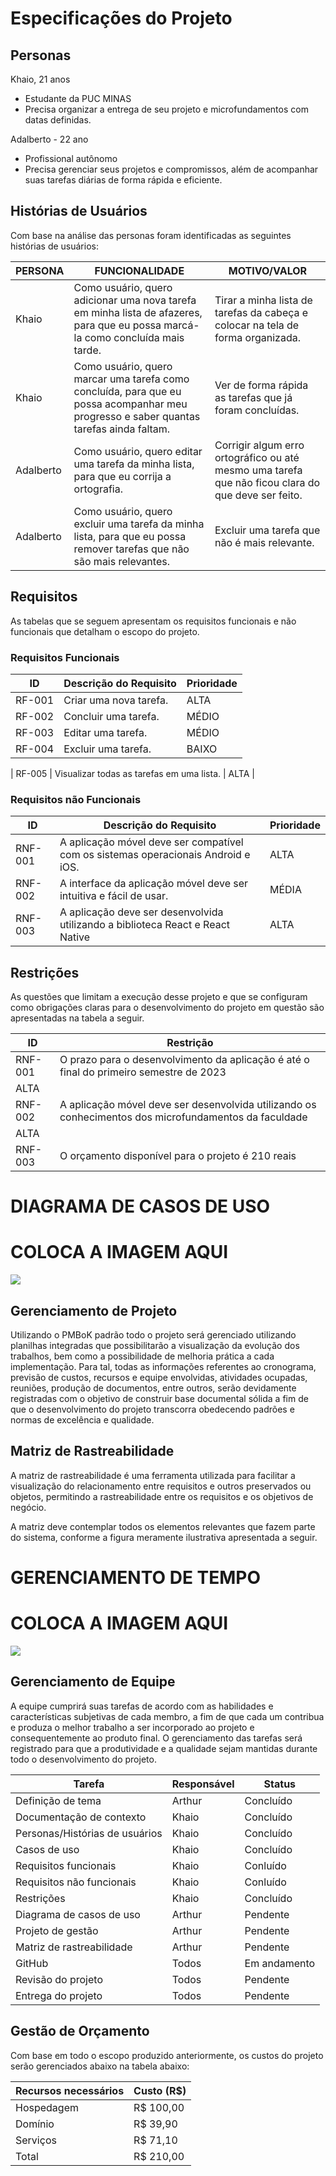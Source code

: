 # Especificações do Projeto

## Personas

Khaio, 21 anos
- Estudante da PUC MINAS
- Precisa organizar a entrega de seu projeto e microfundamentos com datas definidas.


Adalberto - 22 ano

- Profissional autônomo
- Precisa gerenciar seus projetos e compromissos, além de acompanhar suas tarefas diárias de forma rápida e eficiente.
 

## Histórias de Usuários

Com base na análise das personas foram identificadas as seguintes histórias de usuários:

| PERSONA | FUNCIONALIDADE | MOTIVO/VALOR |
| ------- | -------------- | ------------- |
| Khaio | Como usuário, quero adicionar uma nova tarefa em minha lista de afazeres, para que eu possa marcá-la como concluída mais tarde. | Tirar a minha lista de tarefas da cabeça e colocar na tela de forma organizada. |
| Khaio | Como usuário, quero marcar uma tarefa como concluída, para que eu possa acompanhar meu progresso e saber quantas tarefas ainda faltam. | Ver de forma rápida as tarefas que já foram concluídas. |
| Adalberto | Como usuário, quero editar uma tarefa da minha lista, para que eu corrija a ortografia. | Corrigir algum erro ortográfico ou até mesmo uma tarefa que não ficou clara do que deve ser feito. |
| Adalberto | Como usuário, quero excluir uma tarefa da minha lista, para que eu possa remover tarefas que não são mais relevantes. | Excluir uma tarefa que não é mais relevante. |

## Requisitos

As tabelas que se seguem apresentam os requisitos funcionais e não funcionais que detalham o escopo do projeto.

### Requisitos Funcionais

| ID     | Descrição do Requisito | Prioridade |
| ------ | ---------------------- | ---------- |
| RF-001 | Criar uma nova tarefa. | ALTA       |
| RF-002 | Concluir uma tarefa.   | MÉDIO      |
| RF-003 | Editar uma tarefa.     | MÉDIO      |
| RF-004 | Excluir uma tarefa.    | BAIXO |


| RF-005 | Visualizar todas as tarefas em uma lista.                                    | ALTA       |

### Requisitos não Funcionais

| ID      | Descrição do Requisito                                                            | Prioridade |
| ------- | --------------------------------------------------------------------------------- | ---------- |
| RNF-001 | A aplicação móvel deve ser compatível com os sistemas operacionais Android e iOS. | ALTA       |
| RNF-002 | A interface da aplicação móvel deve ser intuitiva e fácil de usar.                | MÉDIA      |
| RNF-003 | A aplicação deve ser desenvolvida utilizando a biblioteca React e React Native    | ALTA       |
                    


## Restrições

As questões que limitam a execução desse projeto e que se configuram como obrigações claras para o desenvolvimento do projeto em questão são apresentadas na tabela a seguir.

| ID      | Restrição                                                                                             |
| ------- | ----------------------------------------------------------------------------------------------------- |
| RNF-001 | O prazo para o desenvolvimento da aplicação é até o final do primeiro semestre de 2023                |
| ALTA    |
| RNF-002 | A aplicação móvel deve ser desenvolvida utilizando os conhecimentos dos microfundamentos da faculdade |
| ALTA    |
| RNF-003 | O orçamento disponível para o projeto é 210 reais                                                     | MÉDIA |

# DIAGRAMA DE CASOS DE USO
# COLOCA A IMAGEM AQUI


<img src="/src/img/">

## Gerenciamento de Projeto
Utilizando o PMBoK padrão todo o projeto será gerenciado utilizando planilhas integradas que possibilitarão a visualização da evolução dos trabalhos, bem como a possibilidade de melhoria prática a cada implementação. Para tal, todas as informações referentes ao cronograma, previsão de custos, recursos e equipe envolvidas, atividades ocupadas, reuniões, produção de documentos, entre outros, serão devidamente registradas com o objetivo de construir base documental sólida a fim de que o desenvolvimento do projeto transcorra obedecendo padrões e normas de excelência e qualidade.

## Matriz de Rastreabilidade
A matriz de rastreabilidade é uma ferramenta utilizada para facilitar a visualização do relacionamento entre requisitos e outros preservados ou objetos, permitindo a rastreabilidade entre os requisitos e os objetivos de negócio.

A matriz deve contemplar todos os elementos relevantes que fazem parte do sistema, conforme a figura meramente ilustrativa apresentada a seguir.

# GERENCIAMENTO DE TEMPO
# COLOCA A IMAGEM AQUI

<img src="../src/img/">

## Gerenciamento de Equipe
A equipe cumprirá suas tarefas de acordo com as habilidades e características subjetivas de cada membro, a fim de que cada um contribua e produza o melhor trabalho a ser incorporado ao projeto e consequentemente ao produto final. O gerenciamento das tarefas será registrado para que a produtividade e a qualidade sejam mantidas durante todo o desenvolvimento do projeto.

| Tarefa                         | Responsável | Status       |
| ------------------------------ | ----------- | ------------ |
| Definição de tema              | Arthur      | Concluído    |
| Documentação de contexto       | Khaio       | Concluído    |
| Personas/Histórias de usuários | Khaio       | Concluído    |
| Casos de uso                   | Khaio       | Concluído    |
| Requisitos funcionais          | Khaio       | Conluído     |
| Requisitos não funcionais      | Khaio       | Conluído     |
| Restrições                     | Khaio       | Concluído    |
| Diagrama de casos de uso       | Arthur      | Pendente     |
| Projeto de gestão              | Arthur      | Pendente     |
| Matriz de rastreabilidade      | Arthur      | Pendente     |
| GitHub                         | Todos       | Em andamento |
| Revisão do projeto             | Todos       | Pendente     |
| Entrega do projeto             | Todos       | Pendente     |


## Gestão de Orçamento
Com base em todo o escopo produzido anteriormente, os custos do projeto serão gerenciados abaixo na tabela abaixo:

| Recursos necessários | Custo (R$) |
| -------------------- | ---------- |
| Hospedagem           | R$ 100,00  |
| Domínio              | R$ 39,90   |
| Serviços             | R$ 71,10   |
| Total                | R$ 210,00  |
